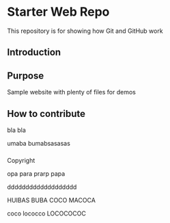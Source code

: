 # Starter Web Repo

This repository is for showing how Git and GitHub work

## Introduction

## Purpose

Sample website with plenty of files for demos

## How to contribute
bla bla


umaba bumabsasasas


###

Copyright

opa para prarp papa

ddddddddddddddddddd


HUIBAS BUBA COCO MACOCA


coco lococco LOCOCOCOC
